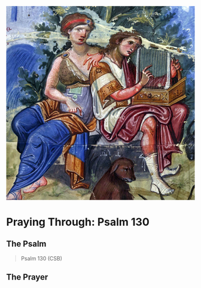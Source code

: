 <img class="intro-right" src="art-paris-psalter.jpg">

<style>
  li {list-style-type: none;}
  p + ul {
    margin-top: -18px;
}
</style>

# Praying Through: Psalm 130

## The Psalm

>Psalm 130 (CSB)  

## The Prayer

<div style="font-variant: small-caps;">

</div>
